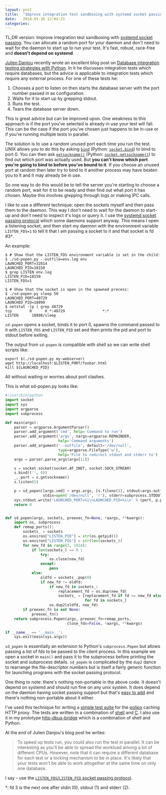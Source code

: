 ```yaml
---
layout: post
title:  "Improve integration test sandboxing with systemd socket passing"
date:   2014-01-26 12:04:21
categories:
---
```


TL;DR version: Improve integration test sandboxing with [systemd socket passing](http://0pointer.de/public/systemd-man/sd_listen_fds.html).  You can allocate a random port for your daemon and don't need to wait for the daemon to start up to run your test.  It's fast, robust, race-free and **doesn't depend on systemd**.

[Julien Danjou](http://julien.danjou.info) recently wrote an excellent blog post on [Database integration testing strategies with Python](http://julien.danjou.info/blog/2014/db-integration-testing-strategies-python).    In it he discusses integration tests which require databases, but the advice is applicable to integration tests which require any external process.  For one of these tests he:

1. Chooses a port to listen on then starts the database server with the port number passed in as configuration.
2. Waits for it to start up by grepping stdout.
3. Runs the test.
4. Tears the database server down.

This is great advice but can be improved upon.  One weakness to this approach is if the port you've selected is already in use your test will fail.  This can be the case if the port you've chosen just happens to be in-use or if you're running multiple tests in parallel.

The solution is to use a random unused port each time you run the test.  UNIX allows you to do this by asking [`bind`](http://linux.die.net/man/2/bind) (Python: [`socket.bind`](http://docs.python.org/2/library/socket.html#socket.socket.bind)) to bind to port 0.  You can then ask [`getsockname()`](http://linux.die.net/man/2/getsockname) (Python: [`socket.getsockname()`](http://docs.python.org/2/library/socket.html#socket.socket.getsockname)) to find out which port was actually used.  But **you can't know which port you're going to bind to before you've bound to it**.  If you choose an unused port at random then later try to bind to it another process may have beaten you to it and it may already be in use.

So one way to do this would be to tell the server you're starting to choose a random port, wait for it to be ready and then find out what port it has chosen.  Maybe this involves grepping through logs or making IPC calls.

I like to use a different technique: open the sockets myself and then pass them to the daemon.  This way I don't need to wait for the daemon to start-up and don't need to inspect it's logs or query it.  I use the [systemd socket passing protocol](http://0pointer.de/public/systemd-man/sd_listen_fds.html) which some daemons support anyway.  This means I open a listening socket, and then start my daemon with the environment variable `LISTEN_FDS=1` to tell it that I am passing a socket to it and that socket is fd #3†.

An example:

    $ # Show that the LISTEN_FDS environment variable is set in the child:
    $ ./sd-popen.py --outfile=env.log env
    LAUNCHED_PORT=32814
    LAUNCHED_PID=18150
    $ grep LISTEN env.log
    LISTEN_PID=18150
    LISTEN_FDS=1

    $ # Show that the socket is open in the spawned process:
    $ ./sd-popen.py sleep 50
    LAUNCHED_PORT=48729
    LAUNCHED_PID=18898
    $ netstat -lp | grep 48729
    tcp        0      0 *:48729                 *:*                     LISTEN      18898/sleep     

`sd-popen` opens a socket, binds it to port 0, spawns the command passed to it with `LISTEN_FDS` and `LISTEN_PID` set and then prints the pid and port to stdout before exiting.

The output from `sd-popen` is compatible with shell so we can write shell scripts like:

    export $(./sd-popen.py my-webserver)
    wget http://localhost:$LISTEN_PORT/foobar.html
    kill ${LAUNCHED_PID}

All without waiting or worries about port clashes.

This is what sd-popen.py looks like:

```python
#!/usr/bin/python
import socket
import sys
import argparse
import subprocess

def main(argv):
    parser = argparse.ArgumentParser()
    parser.add_argument('cmd', help='Command to run')
    parser.add_argument('args', nargs=argparse.REMAINDER,
                        help='Command arguments')
    parser.add_argument('--outfile', default='/dev/null',
                        type=argparse.FileType('w'),
                        help='File to redirect stdout and stderr to')
    args = parser.parse_args(argv[1:])

    s = socket.socket(socket.AF_INET, socket.SOCK_STREAM)
    s.bind(('', 0))
    _, port = s.getsockname()
    s.listen(5)

    p = sd_popen([args.cmd] + args.args, [s.fileno()], stdout=args.outfile,
                 stdin=open('/dev/null', 'r'), stderr=subprocess.STDOUT)
    sys.stdout.write('LAUNCHED_PORT=%i\nLAUNCHED_PID=%i\n' % (port, p.pid))
    return 0


def sd_popen(args, sockets, preexec_fn=None, *aargs, **kwargs):
    import os, subprocess
    def remap_ports():
        sockets_ = sockets
        os.environ["LISTEN_PID"] = str(os.getpid())
        os.environ["LISTEN_FDS"] = str(len(sockets_))
        for new_fd in range(3, 1024):
            if len(sockets_) == 0 :
                try:
                    os.close(new_fd)
                except:
                    pass
            else:
                oldfd = sockets_.pop(0)
                if new_fd != oldfd:
                    if new_fd in sockets_:
                        replacement_fd = os.dup(new_fd)
                        sockets_ = [replacement_fd if fd == new_fd else fd
                                    for fd in sockets_]
                    os.dup2(oldfd, new_fd)
        if preexec_fn is not None:
            preexec_fn()
    return subprocess.Popen(args, preexec_fn=remap_ports,
                            close_fds=False, *aargs, **kwargs)

if __name__ == '__main__':
    sys.exit(main(sys.argv))
```

`sd_popen` is essentially an extension to Python's `subprocess.Popen` but allows passing a list of fds to be passed to the client process.  In this example we open a socket in `main()` and pass it to the subprocess before printing the socket and subprocess details.  `sd_popen` is complicated by the `dup2` dance to rearrange the file-descriptor numbers but is itself a fairly generic function for launching programs with the socket passing protocol.

One thing to note: there's nothing non-portable in the above code.  It doesn't depend on systemd and should run fine on any unix system.  It does depend on the daemon having socket passing support but that's [easy to add](http://0pointer.de/blog/projects/socket-activation.html) and there's nothing non-portable about it either.

I've used this technique for writing a [simple test suite](https://github.com/jech/polipo/pull/8) for the [polipo](http://www.pps.univ-paris-diderot.fr/~jch/software/polipo/) caching HTTP proxy.  The tests are written in a combination of [shell](https://github.com/wmanley/polipo/blob/b2db672cc3ceead0d32b38bd1ed536163cc26bd8/test/run-test.sh) and [C](https://github.com/wmanley/polipo/blob/b2db672cc3ceead0d32b38bd1ed536163cc26bd8/test/sd-launch.c).  I also use it in my prototype [http-dbus-bridge](https://github.com/wmanley/http-dbus-bridge/blob/master/test.sh) which is a combination of shell and Python.

At the end of Julien Danjou's blog post he writes:

> To speed up tests run, you could also run the test in parallel. It can be interesting as you'll be able to spread the workload among a lot of different CPUs. However, note that it can require a different database for each test or a locking mechanism to be in place. It's likely that your tests won't be able to work altogether at the same time on only one database.

I say - use the [`LISTEN_FDS`/`LISTEN_PID` socket passing protocol](http://0pointer.de/public/systemd-man/sd_listen_fds.html).

†: fd 3 is the next one after stdin (0), stdout (1) and stderr (2).
